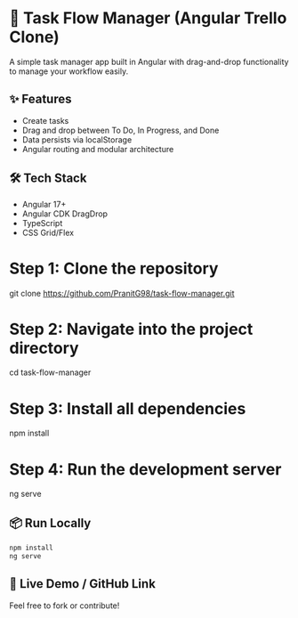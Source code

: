 # 🚀 Task Flow Manager (Angular Trello Clone)

A simple task manager app built in Angular with drag-and-drop functionality to manage your workflow easily.

## ✨ Features
- Create tasks
- Drag and drop between To Do, In Progress, and Done
- Data persists via localStorage
- Angular routing and modular architecture

## 🛠️ Tech Stack
- Angular 17+
- Angular CDK DragDrop
- TypeScript
- CSS Grid/Flex

# Step 1: Clone the repository
git clone https://github.com/PranitG98/task-flow-manager.git

# Step 2: Navigate into the project directory
cd task-flow-manager

# Step 3: Install all dependencies
npm install

# Step 4: Run the development server
ng serve

## 📦 Run Locally
```bash
npm install
ng serve
```

## 🔗 Live Demo / GitHub Link
Feel free to fork or contribute!
